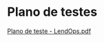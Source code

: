 # Plano de testes

[Plano de teste - LendOps.pdf](https://github.com/user-attachments/files/15794154/Plano.de.teste.-.LendOps.pdf)

